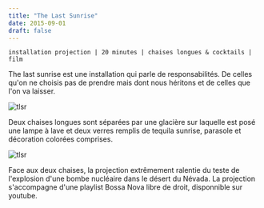 ```yaml
---
title: "The Last Sunrise"
date: 2015-09-01
draft: false
---
```

`installation projection | 20 minutes | chaises longues & cocktails | film`

The last sunrise est une installation qui parle de responsabilités. De celles qu'on ne choisis pas de prendre mais dont nous héritons et de celles que l'on va laisser.

![tlsr](./images/tlsr_settings.JPG)

Deux chaises longues sont séparées par une glacière sur laquelle est posé une lampe à lave et deux verres remplis de tequila sunrise, parasole et décoration colorées comprises.

![tlsr](./images/tlsr_toast.JPG)

Face aux deux chaises, la projection extrêmement ralentie du teste de l'explosion d'une bombe nucléaire dans le désert du Névada. La projection s'accompagne d'une playlist Bossa Nova libre de droit, disponnible sur youtube.

